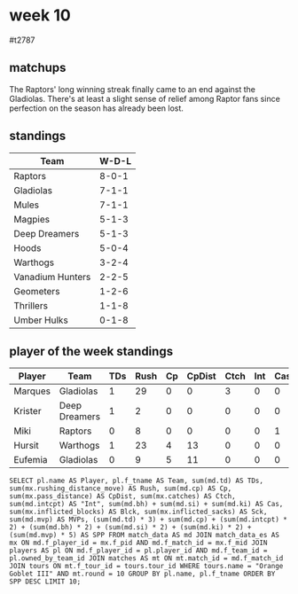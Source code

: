 # week 10

#t2787

## matchups

The Raptors' long winning streak finally came to an end against the Gladiolas. There's at least a slight sense of relief among Raptor fans since perfection on the season has already been lost.

## standings

| Team | W-D-L |
|-------|-----|
| Raptors | 8-0-1 |
| Gladiolas | 7-1-1 |
| Mules | 7-1-1 |
| Magpies | 5-1-3 |
| Deep Dreamers | 5-1-3 |
| Hoods | 5-0-4 |
| Warthogs | 3-2-4 |
| Vanadium Hunters | 2-2-5 |
| Geometers | 1-2-6 |
| Thrillers | 1-1-8 |
| Umber Hulks | 0-1-8 |


## player of the week standings

| Player            | Team             | TDs  | Rush | Cp   | CpDist | Ctch | Int | Cas  | Blck | Sck | MVP | SPP  |
|-------------------|------------------|------|------|------|----------|---------|---|---|--------|-------|------|------|
| Marques  | Gladiolas     |    1 |   29 |    0 |      0 |    3 |    0 |    0 |    2 |    1 |    1 |    8 |
| Krister  | Deep Dreamers |    1 |    2 |    0 |      0 |    0 |    0 |    0 |    0 |    0 |    1 |    8 |
| Miki     | Raptors       |    0 |    8 |    0 |      0 |    0 |    0 |    1 |    9 |    0 |    1 |    7 |
| Hursit   | Warthogs      |    1 |   23 |    4 |     13 |    0 |    0 |    0 |    1 |    0 |    0 |    7 |
| Eufemia  | Gladiolas     |    0 |    9 |    5 |     11 |    0 |    0 |    0 |    1 |    0 |    0 |    5 |


```
SELECT pl.name AS Player, pl.f_tname AS Team, sum(md.td) AS TDs, sum(mx.rushing_distance_move) AS Rush, sum(md.cp) AS Cp,	sum(mx.pass_distance) AS CpDist, sum(mx.catches) AS Ctch, sum(md.intcpt) AS "Int", sum(md.bh) + sum(md.si) + sum(md.ki) AS Cas, sum(mx.inflicted_blocks) AS Blck, sum(mx.inflicted_sacks) AS Sck, sum(md.mvp) AS MVPs, (sum(md.td) * 3) + sum(md.cp) + (sum(md.intcpt) * 2) + (sum(md.bh) * 2) + (sum(md.si) * 2) + (sum(md.ki) * 2) + (sum(md.mvp) * 5) AS SPP FROM match_data AS md JOIN match_data_es AS mx ON md.f_player_id = mx.f_pid AND md.f_match_id = mx.f_mid JOIN players AS pl ON md.f_player_id = pl.player_id AND md.f_team_id = pl.owned_by_team_id JOIN matches AS mt ON mt.match_id = md.f_match_id JOIN tours ON mt.f_tour_id = tours.tour_id WHERE tours.name = "Orange Goblet III" AND mt.round = 10 GROUP BY pl.name, pl.f_tname ORDER BY SPP DESC LIMIT 10;
```
